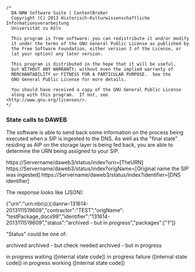 	/*
	  DA-NRW Software Suite | ContentBroker
	  Copyright (C) 2013 Historisch-Kulturwissenschaftliche Informationsverarbeitung
	  Universität zu Köln
	
	  This program is free software: you can redistribute it and/or modify
	  it under the terms of the GNU General Public License as published by
	  the Free Software Foundation, either version 3 of the License, or
	  (at your option) any later version.
	
	  This program is distributed in the hope that it will be useful,
	  but WITHOUT ANY WARRANTY; without even the implied warranty of
	  MERCHANTABILITY or FITNESS FOR A PARTICULAR PURPOSE.  See the
	  GNU General Public License for more details.
	
	  You should have received a copy of the GNU General Public License
	  along with this program.  If not, see <http://www.gnu.org/licenses/>.
	*/
	
### State calls to DAWEB

The software is able to send back some information on the process being executed when a
SIP is ingested to the DNS. As well as the "final state" residing as AIP on the storage layer 
is being fed back, you are able to determine the URN being assigned to your SIP. 

https://Servername/daweb3/status/index?urn=[TheURN]
https://Servername/daweb3/status/index?origName=[Original name the SIP was ingested]
https://Servername/daweb3/status/index?identifier=[DNS identifier] 

The response looks like (JSON): 

{"urn":"urn:nbn:de:danrw-131614-2013111519609","contractor":"TEST","origName":
"testPackage_docx99","identifier":"131614-2013111519609","status":"archived - but in progress","packages":["1“]}

"Status" could be one of:

archived 
archived - but check needed
archived - but in progress

in progress waiting ([internal state code])
in progress failure ([internal state code])
in progress working ([internal state code])
